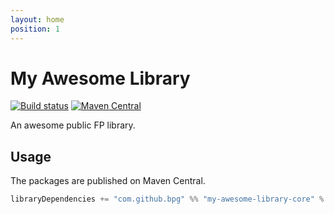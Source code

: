 ```yaml
---
layout: home
position: 1
---
```


# My Awesome Library

[![Build status](https://github.com/bpg/my-awesome-library/workflows/build/badge.svg?branch=master)](https://github.com/bpg/my-awesome-library/actions?query=branch%3Amaster+workflow%3Abuild) [![Maven Central](https://maven-badges.herokuapp.com/maven-central/com.github.bpg/my-awesome-library-core_2.13/badge.svg)](https://maven-badges.herokuapp.com/maven-central/com.github.bpg/my-awesome-library-core_2.13)

An awesome public FP library.

## Usage

The packages are published on Maven Central.

```scala
libraryDependencies += "com.github.bpg" %% "my-awesome-library-core" % "<version>"
```
